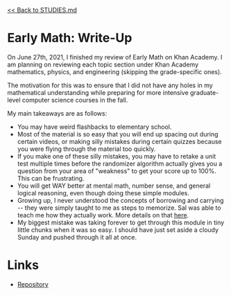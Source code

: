 [<< Back to STUDIES.md](../../STUDIES.md)
# Early Math: Write-Up
On June 27th, 2021, I finished my review of Early Math on Khan Academy. I am planning on reviewing each topic section under Khan Academy mathematics, physics, and engineering (skipping the grade-specific ones). 

The motivation for this was to ensure that I did not have any holes in my mathematical understanding while preparing for more intensive graduate-level computer science courses in the fall. 

My main takeaways are as follows: 
- You may have weird flashbacks to elementary school. 
- Most of the material is so easy that you will end up spacing out during certain videos, or making silly mistakes during certain quizzes because you were flying through the material too quickly. 
- If you make one of these silly mistakes, you may have to retake a unit test multiple times before the randomizer algorithm actually gives you a question from your area of "weakness" to get your score up to 100%. This can be frustrating. 
- You will get WAY better at mental math, number sense, and general logical reasoning, even though doing these simple modules. 
- Growing up, I never understood the concepts of borrowing and carrying -- they were simply taught to me as steps to memorize. Sal was able to teach me how they actually work. More details on that [here](https://undeadcheese.blogspot.com/2021/05/how-regrouping-in-addition-actually.html).
- My biggest mistake was taking forever to get through this module in tiny little chunks when it was so easy. I should have just set aside a cloudy Sunday and pushed through it all at once. 

# Links
- [Repository](https://github.com/MasqueradeOfSilence/early-math)
